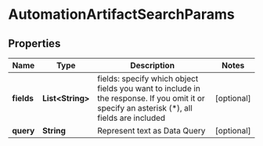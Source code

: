 
# AutomationArtifactSearchParams

## Properties
Name | Type | Description | Notes
------------ | ------------- | ------------- | -------------
**fields** | **List&lt;String&gt;** | fields: specify which object fields you want to include in the response. If you omit it or specify an asterisk (*), all fields are included |  [optional]
**query** | **String** | Represent text as Data Query |  [optional]



